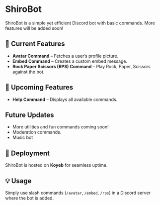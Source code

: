 # ShiroBot  

ShiroBot is a simple yet efficient Discord bot with basic commands. More features will be added soon!  

## 📌 Current Features  
- **Avatar Command** – Fetches a user’s profile picture.  
- **Embed Command** – Creates a custom embed message.  
- **Rock Paper Scissors (RPS) Command** – Play Rock, Paper, Scissors against the bot.  

## 📢 Upcoming Features  
- **Help Command** – Displays all available commands.

## Future Updates  
- More utilities and fun commands coming soon!  
- Moderation commands.
- Music bot

## 🚀 Deployment  
ShiroBot is hosted on **Koyeb** for seamless uptime.  

## 💡 Usage  
Simply use slash commands (`/avatar`, `/embed`, `/rps`) in a Discord server where the bot is added.  
